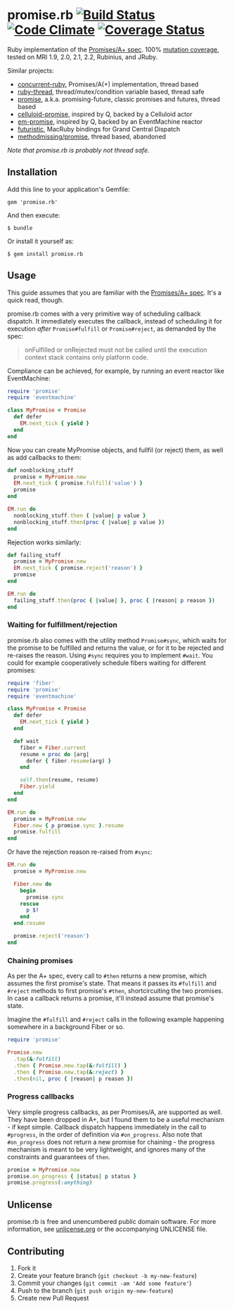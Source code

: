 # promise.rb [![Build Status](https://travis-ci.org/lgierth/promise.rb.png?branch=master)](https://travis-ci.org/lgierth/promise.rb) [![Code Climate](https://codeclimate.com/github/lgierth/promise.rb.png)](https://codeclimate.com/github/lgierth/promise.rb) [![Coverage Status](https://coveralls.io/repos/lgierth/promise.rb/badge.png?branch=master)](https://coveralls.io/r/lgierth/promise.rb?branch=master)

Ruby implementation of the [Promises/A+ spec](http://promisesaplus.com/).
100% [mutation coverage](https://github.com/mbj/mutant),
tested on MRI 1.9, 2.0, 2.1, 2.2, Rubinius, and JRuby.

Similar projects:

- [concurrent-ruby](https://github.com/jdantonio/concurrent-ruby), Promises/A(+) implementation, thread based
- [ruby-thread](https://github.com/meh/ruby-thread), thread/mutex/condition variable based, thread safe
- [promise](https://github.com/bhuga/promising-future), a.k.a. promising-future, classic promises and futures, thread based
- [celluloid-promise](https://github.com/cotag/celluloid-promise), inspired by Q, backed by a Celluloid actor
- [em-promise](https://github.com/cotag/em-promise), inspired by Q, backed by an EventMachine reactor
- [futuristic](https://github.com/seanlilmateus/futuristic), MacRuby bindings for Grand Central Dispatch
- [methodmissing/promise](https://github.com/methodmissing/promise), thread based, abandoned

*Note that promise.rb is probably not thread safe.*

## Installation

Add this line to your application's Gemfile:

    gem 'promise.rb'

And then execute:

    $ bundle

Or install it yourself as:

    $ gem install promise.rb

## Usage

This guide assumes that you are familiar with the [Promises/A+ spec](http://promisesaplus.com/). It's a quick read, though.

promise.rb comes with a very primitive way of scheduling callback dispatch. It
immediately executes the callback, instead of scheduling it for execution
*after* `Promise#fulfill` or `Promise#reject`, as demanded by the spec:

> onFulfilled or onRejected must not be called until the execution context
> stack contains only platform code.

Compliance can be achieved, for example, by running an event reactor like
EventMachine:

```ruby
require 'promise'
require 'eventmachine'

class MyPromise < Promise
  def defer
    EM.next_tick { yield }
  end
end
```

Now you can create MyPromise objects, and fullfil (or reject) them, as well as
add callbacks to them:

```ruby
def nonblocking_stuff
  promise = MyPromise.new
  EM.next_tick { promise.fulfill('value') }
  promise
end

EM.run do
  nonblocking_stuff.then { |value| p value }
  nonblocking_stuff.then(proc { |value| p value })
end
```

Rejection works similarly:

```ruby
def failing_stuff
  promise = MyPromise.new
  EM.next_tick { promise.reject('reason') }
  promise
end

EM.run do
  failing_stuff.then(proc { |value| }, proc { |reason| p reason })
end
```

### Waiting for fulfillment/rejection

promise.rb also comes with the utility method `Promise#sync`, which waits for
the promise to be fulfilled and returns the value, or for it to be rejected and
re-raises the reason. Using `#sync` requires you to implement `#wait`. You could
for example cooperatively schedule fibers waiting for different promises:

```ruby
require 'fiber'
require 'promise'
require 'eventmachine'

class MyPromise < Promise
  def defer
    EM.next_tick { yield }
  end

  def wait
    fiber = Fiber.current
    resume = proc do |arg|
      defer { fiber.resume(arg) }
    end

    self.then(resume, resume)
    Fiber.yield
  end
end

EM.run do
  promise = MyPromise.new
  Fiber.new { p promise.sync }.resume
  promise.fulfill
end
```

Or have the rejection reason re-raised from `#sync`:

```ruby
EM.run do
  promise = MyPromise.new

  Fiber.new do
    begin
      promise.sync
    rescue
      p $!
    end
  end.resume

  promise.reject('reason')
end
```

### Chaining promises

As per the A+ spec, every call to `#then` returns a new promise, which assumes
the first promise's state. That means it passes its `#fulfill` and `#reject`
methods to first promise's `#then`, shortcircuiting the two promises. In case
a callback returns a promise, it'll instead assume that promise's state.

Imagine the `#fulfill` and `#reject` calls in the following example happening
somewhere in a background Fiber or so.

```ruby
require 'promise'

Promise.new
  .tap(&:fulfill)
  .then { Promise.new.tap(&:fulfill) }
  .then { Promise.new.tap(&:reject) }
  .then(nil, proc { |reason| p reason })
```

### Progress callbacks

Very simple progress callbacks, as per Promises/A, are supported as well. They have been dropped in A+, but I found them to be a useful mechanism - if kept simple. Callback dispatch happens immediately in the call to `#progress`, in the order of definition via `#on_progress`. Also note that `#on_progress` does not return a new promise for chaining - the progress mechanism is meant to be very lightweight, and ignores many of the constraints and guarantees of `then`.

```ruby
promise = MyPromise.new
promise.on_progress { |status| p status }
promise.progress(:anything)
```

## Unlicense

promise.rb is free and unencumbered public domain software. For more
information, see [unlicense.org](http://unlicense.org/) or the accompanying
UNLICENSE file.

## Contributing

1. Fork it
2. Create your feature branch (`git checkout -b my-new-feature`)
3. Commit your changes (`git commit -am 'Add some feature'`)
4. Push to the branch (`git push origin my-new-feature`)
5. Create new Pull Request
